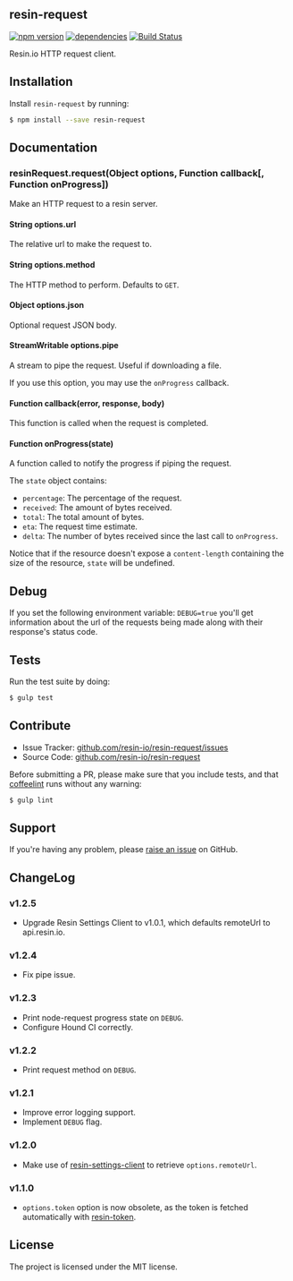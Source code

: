 resin-request
-------------

[![npm version](https://badge.fury.io/js/resin-request.svg)](http://badge.fury.io/js/resin-request)
[![dependencies](https://david-dm.org/resin-io/resin-request.png)](https://david-dm.org/resin-io/resin-request.png)
[![Build Status](https://travis-ci.org/resin-io/resin-request.svg?branch=master)](https://travis-ci.org/resin-io/resin-request)

Resin.io HTTP request client.

Installation
------------

Install `resin-request` by running:

```sh
$ npm install --save resin-request
```

Documentation
-------------

### resinRequest.request(Object options, Function callback[, Function onProgress])

Make an HTTP request to a resin server.

#### String options.url

The relative url to make the request to.

#### String options.method

The HTTP method to perform. Defaults to `GET`.

#### Object options.json

Optional request JSON body.

#### StreamWritable options.pipe

A stream to pipe the request. Useful if downloading a file.

If you use this option, you may use the `onProgress` callback.

#### Function callback(error, response, body)

This function is called when the request is completed.

#### Function onProgress(state)

A function called to notify the progress if piping the request.

The `state` object contains:

- `percentage`: The percentage of the request.
- `received`: The amount of bytes received.
- `total`: The total amount of bytes.
- `eta`: The request time estimate.
- `delta`: The number of bytes received since the last call to `onProgress`.

Notice that if the resource doesn't expose a `content-length` containing the size of the resource, `state` will be undefined.

Debug
-----

If you set the following environment variable: `DEBUG=true` you'll get information about the url of the requests being made along with their response's status code.

Tests
-----

Run the test suite by doing:

```sh
$ gulp test
```

Contribute
----------

- Issue Tracker: [github.com/resin-io/resin-request/issues](https://github.com/resin-io/resin-request/issues)
- Source Code: [github.com/resin-io/resin-request](https://github.com/resin-io/resin-request)

Before submitting a PR, please make sure that you include tests, and that [coffeelint](http://www.coffeelint.org/) runs without any warning:

```sh
$ gulp lint
```

Support
-------

If you're having any problem, please [raise an issue](https://github.com/resin-io/resin-request/issues/new) on GitHub.

ChangeLog
---------

### v1.2.5

- Upgrade Resin Settings Client to v1.0.1, which defaults remoteUrl to api.resin.io.

### v1.2.4

- Fix pipe issue.

### v1.2.3

- Print node-request progress state on `DEBUG`.
- Configure Hound CI correctly.

### v1.2.2

- Print request method on `DEBUG`.

### v1.2.1

- Improve error logging support.
- Implement `DEBUG` flag.

### v1.2.0

- Make use of [resin-settings-client](https://github.com/resin-io/resin-settings-client) to retrieve `options.remoteUrl`.

### v1.1.0

- `options.token` option is now obsolete, as the token is fetched automatically with [resin-token](https://github.com/resin-io/resin-token).

License
-------

The project is licensed under the MIT license.
